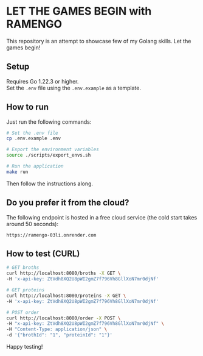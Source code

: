 # LET THE GAMES BEGIN with RAMENGO

This repository is an attempt to showcase few of my Golang skills. Let the games begin!

## Setup

Requires Go 1.22.3 or higher.<br>
Set the `.env` file using the `.env.example` as a template.<br>

## How to run

Just run the following commands:

```bash
# Set the .env file
cp .env.example .env

# Export the environment variables
source ./scripts/export_envs.sh

# Run the application
make run
```

Then follow the instructions along. <br>

## Do you prefer it from the cloud?

The following endpoint is hosted in a free cloud service (the cold start takes around 50 seconds):

    https://ramengo-03li.onrender.com

## How to test (CURL)

```bash
# GET broths
curl http://localhost:8080/broths -X GET \
-H 'x-api-key: ZtVdh8XQ2U8pWI2gmZ7f796Vh8GllXoN7mr0djNf'
```

```bash
# GET proteins
curl http://localhost:8080/proteins -X GET \
-H 'x-api-key: ZtVdh8XQ2U8pWI2gmZ7f796Vh8GllXoN7mr0djNf'
```

```bash
# POST order
curl http://localhost:8080/order -X POST \
-H "x-api-key: ZtVdh8XQ2U8pWI2gmZ7f796Vh8GllXoN7mr0djNf" \
-H "Content-Type: application/json" \
-d '{"brothId": "1", "proteinId": "1"}'
```

Happy testing!
